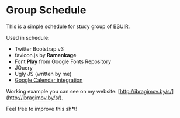Group Schedule
==============

This is a simple schedule for study group of [BSUIR](http://bsuir.by/).

Used in schedule:

 * Twitter Bootstrap v3
 * favicon.js by **Ramenkage**
 * Font **Play** from Google Fonts Repository
 * JQuery
 * Ugly JS (written by me)
 * [Google Calendar integration](https://support.google.com/calendar/answer/3033039#)

Working example you can see on my website: [http://ibragimov.by/s/](http://ibragimov.by/s/).

Feel free to improve this sh*t!

